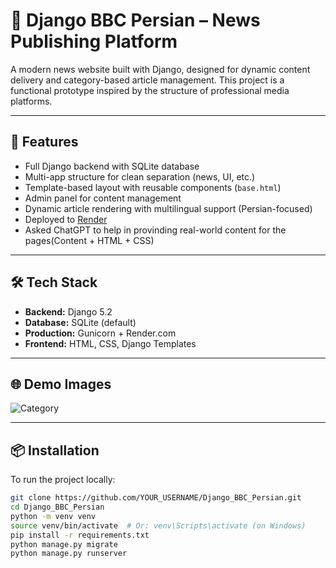 # 📰 Django BBC Persian – News Publishing Platform

A modern news website built with Django, designed for dynamic content delivery and category-based article management. This project is a functional prototype inspired by the structure of professional media platforms.

---

## 🚀 Features

- Full Django backend with SQLite database
- Multi-app structure for clean separation (news, UI, etc.)
- Template-based layout with reusable components (`base.html`)
- Admin panel for content management
- Dynamic article rendering with multilingual support (Persian-focused)
- Deployed to [Render](https://render.com)
- Asked ChatGPT to help in provinding real-world content for the pages(Content + HTML + CSS)

---

## 🛠️ Tech Stack

- **Backend:** Django 5.2
- **Database:** SQLite (default)
- **Production:** Gunicorn + Render.com
- **Frontend:** HTML, CSS, Django Templates

---

## 🌐 Demo Images

![Category]([screenshots/homepage.png](https://github.com/YasinShamsedini/Django_BBCPersian/blob/main/Sample%20Category.png))

---

## 📦 Installation

To run the project locally:

```bash
git clone https://github.com/YOUR_USERNAME/Django_BBC_Persian.git
cd Django_BBC_Persian
python -m venv venv
source venv/bin/activate  # Or: venv\Scripts\activate (on Windows)
pip install -r requirements.txt
python manage.py migrate
python manage.py runserver
